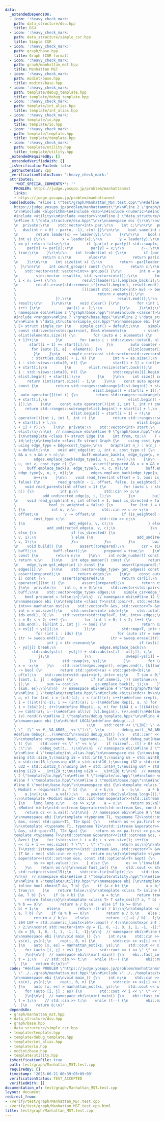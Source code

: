 ```yaml
---
data:
  _extendedDependsOn:
  - icon: ':heavy_check_mark:'
    path: data_structure/dsu.hpp
    title: DSU
  - icon: ':heavy_check_mark:'
    path: data_structure/simple_csr.hpp
    title: Simple CSR
  - icon: ':heavy_check_mark:'
    path: graph/base.hpp
    title: Graph (CSR format)
  - icon: ':heavy_check_mark:'
    path: graph/manhattan_mst.hpp
    title: Manhattan MST
  - icon: ':heavy_check_mark:'
    path: modint/base.hpp
    title: modint/base.hpp
  - icon: ':heavy_check_mark:'
    path: template/debug_template.hpp
    title: template/debug_template.hpp
  - icon: ':heavy_check_mark:'
    path: template/int_alias.hpp
    title: template/int_alias.hpp
  - icon: ':heavy_check_mark:'
    path: template/io.hpp
    title: template/io.hpp
  - icon: ':heavy_check_mark:'
    path: template/template.hpp
    title: template/template.hpp
  - icon: ':heavy_check_mark:'
    path: template/utility.hpp
    title: template/utility.hpp
  _extendedRequiredBy: []
  _extendedVerifiedWith: []
  _isVerificationFailed: false
  _pathExtension: cpp
  _verificationStatusIcon: ':heavy_check_mark:'
  attributes:
    '*NOT_SPECIAL_COMMENTS*': ''
    PROBLEM: https://judge.yosupo.jp/problem/manhattanmst
    links:
    - https://judge.yosupo.jp/problem/manhattanmst
  bundledCode: "#line 1 \"test/graph/Manhattan_MST.test.cpp\"\n#define PROBLEM \"\
    https://judge.yosupo.jp/problem/manhattanmst\"\n\n#line 2 \"graph/manhattan_mst.hpp\"\
    \n\n#include <algorithm>\n#include <map>\n#include <numeric>\n#include <tuple>\n\
    #include <utility>\n#include <vector>\n\n#line 2 \"data_structure/dsu.hpp\"\n\r\
    \n#line 5 \"data_structure/dsu.hpp\"\n\r\nnamespace ebi {\r\n\r\nstruct dsu {\r\
    \n  private:\r\n    std::vector<int> par;\r\n    int c;\r\n\r\n  public:\r\n \
    \   dsu(int n = 0) : par(n, -1), c(n) {}\r\n\r\n    bool same(int x, int y) {\r\
    \n        return leader(x) == leader(y);\r\n    }\r\n\r\n    bool merge(int x,\
    \ int y) {\r\n        x = leader(x);\r\n        y = leader(y);\r\n        if (x\
    \ == y) return false;\r\n        if (par[x] > par[y]) std::swap(x, y);\r\n   \
    \     par[x] += par[y];\r\n        par[y] = x;\r\n        c--;\r\n        return\
    \ true;\r\n    }\r\n\r\n    int leader(int x) {\r\n        if (par[x] < 0)\r\n\
    \            return x;\r\n        else\r\n            return par[x] = leader(par[x]);\r\
    \n    }\r\n\r\n    int size(int x) {\r\n        return -par[leader(x)];\r\n  \
    \  }\r\n\r\n    int count_group() const {\r\n        return c;\r\n    }\r\n\r\n\
    \    std::vector<std::vector<int>> groups() {\r\n        int n = par.size();\r\
    \n        std::vector result(n, std::vector<int>());\r\n        for (int i = 0;\
    \ i < n; i++) {\r\n            result[leader(i)].emplace_back(i);\r\n        }\r\
    \n        result.erase(std::remove_if(result.begin(), result.end(),\r\n      \
    \                              [](const std::vector<int> &v) -> bool {\r\n   \
    \                                     return v.empty();\r\n                  \
    \                  }),\r\n                     result.end());\r\n        return\
    \ result;\r\n    }\r\n\r\n    void clear() {\r\n        for (int i = 0; i < int(par.size());\
    \ i++) {\r\n            par[i] = -1;\r\n        }\r\n    }\r\n};\r\n\r\n}  //\
    \ namespace ebi\n#line 2 \"graph/base.hpp\"\n\n#include <cassert>\n#include <iostream>\n\
    #include <ranges>\n#line 7 \"graph/base.hpp\"\n\n#line 2 \"data_structure/simple_csr.hpp\"\
    \n\n#line 6 \"data_structure/simple_csr.hpp\"\n\nnamespace ebi {\n\ntemplate <class\
    \ E> struct simple_csr {\n    simple_csr() = default;\n\n    simple_csr(int n,\
    \ const std::vector<std::pair<int, E>>& elements)\n        : start(n + 1, 0),\
    \ elist(elements.size()) {\n        for (auto e : elements) {\n            start[e.first\
    \ + 1]++;\n        }\n        for (auto i : std::views::iota(0, n)) {\n      \
    \      start[i + 1] += start[i];\n        }\n        auto counter = start;\n \
    \       for (auto [i, e] : elements) {\n            elist[counter[i]++] = e;\n\
    \        }\n    }\n\n    simple_csr(const std::vector<std::vector<E>>& es)\n \
    \       : start(es.size() + 1, 0) {\n        int n = es.size();\n        for (auto\
    \ i : std::views::iota(0, n)) {\n            start[i + 1] = (int)es[i].size()\
    \ + start[i];\n        }\n        elist.resize(start.back());\n        for (auto\
    \ i : std::views::iota(0, n)) {\n            std::copy(es[i].begin(), es[i].end(),\
    \ elist.begin() + start[i]);\n        }\n    }\n\n    int size() const {\n   \
    \     return (int)start.size() - 1;\n    }\n\n    const auto operator[](int i)\
    \ const {\n        return std::ranges::subrange(elist.begin() + start[i],\n  \
    \                                   elist.begin() + start[i + 1]);\n    }\n  \
    \  auto operator[](int i) {\n        return std::ranges::subrange(elist.begin()\
    \ + start[i],\n                                     elist.begin() + start[i +\
    \ 1]);\n    }\n\n    const auto operator()(int i, int l, int r) const {\n    \
    \    return std::ranges::subrange(elist.begin() + start[i] + l,\n            \
    \                         elist.begin() + start[i + 1] + r);\n    }\n    auto\
    \ operator()(int i, int l, int r) {\n        return std::ranges::subrange(elist.begin()\
    \ + start[i] + l,\n                                     elist.begin() + start[i\
    \ + 1] + r);\n    }\n\n  private:\n    std::vector<int> start;\n    std::vector<E>\
    \ elist;\n};\n\n}  // namespace ebi\n#line 9 \"graph/base.hpp\"\n\nnamespace ebi\
    \ {\n\ntemplate <class T> struct Edge {\n    int from, to;\n    T cost;\n    int\
    \ id;\n};\n\ntemplate <class E> struct Graph {\n    using cost_type = E;\n   \
    \ using edge_type = Edge<cost_type>;\n\n    Graph(int n_) : n(n_) {}\n\n    Graph()\
    \ = default;\n\n    void add_edge(int u, int v, cost_type c) {\n        assert(!prepared\
    \ && u < n && v < n);\n        buff.emplace_back(u, edge_type{u, v, c, m});\n\
    \        edges.emplace_back(edge_type{u, v, c, m++});\n    }\n\n    void add_undirected_edge(int\
    \ u, int v, cost_type c) {\n        assert(!prepared && u < n && v < n);\n   \
    \     buff.emplace_back(u, edge_type{u, v, c, m});\n        buff.emplace_back(v,\
    \ edge_type{v, u, c, m});\n        edges.emplace_back(edge_type{u, v, c, m});\n\
    \        m++;\n    }\n\n    void read_tree(int offset = 1, bool is_weighted =\
    \ false) {\n        read_graph(n - 1, offset, false, is_weighted);\n    }\n\n\
    \    void read_parents(int offset = 1) {\n        for (auto i : std::views::iota(1,\
    \ n)) {\n            int p;\n            std::cin >> p;\n            p -= offset;\n\
    \            add_undirected_edge(p, i, 1);\n        }\n        build();\n    }\n\
    \n    void read_graph(int e, int offset = 1, bool is_directed = false,\n     \
    \               bool is_weighted = false) {\n        for (int i = 0; i < e; i++)\
    \ {\n            int u, v;\n            std::cin >> u >> v;\n            u -=\
    \ offset;\n            v -= offset;\n            if (is_weighted) {\n        \
    \        cost_type c;\n                std::cin >> c;\n                if (is_directed)\
    \ {\n                    add_edge(u, v, c);\n                } else {\n      \
    \              add_undirected_edge(u, v, c);\n                }\n            }\
    \ else {\n                if (is_directed) {\n                    add_edge(u,\
    \ v, 1);\n                } else {\n                    add_undirected_edge(u,\
    \ v, 1);\n                }\n            }\n        }\n        build();\n    }\n\
    \n    void build() {\n        assert(!prepared);\n        csr = simple_csr<edge_type>(n,\
    \ buff);\n        buff.clear();\n        prepared = true;\n    }\n\n    int size()\
    \ const {\n        return n;\n    }\n\n    int node_number() const {\n       \
    \ return n;\n    }\n\n    int edge_number() const {\n        return m;\n    }\n\
    \n    edge_type get_edge(int i) const {\n        assert(prepared);\n        return\
    \ edges[i];\n    }\n\n    std::vector<edge_type> get_edges() const {\n       \
    \ assert(prepared);\n        return edges;\n    }\n\n    const auto operator[](int\
    \ i) const {\n        assert(prepared);\n        return csr[i];\n    }\n    auto\
    \ operator[](int i) {\n        assert(prepared);\n        return csr[i];\n   \
    \ }\n\n  private:\n    int n, m = 0;\n\n    std::vector<std::pair<int, edge_type>>\
    \ buff;\n\n    std::vector<edge_type> edges;\n    simple_csr<edge_type> csr;\n\
    \    bool prepared = false;\n};\n\n}  // namespace ebi\n#line 12 \"graph/manhattan_mst.hpp\"\
    \n\nnamespace ebi {\n\ntemplate <class T>\nstd::pair<T, std::vector<std::pair<int,\
    \ int>>> manhattan_mst(\n    std::vector<T> &xs, std::vector<T> &ys) {\n    const\
    \ int n = xs.size();\n    std::vector<int> ids(n);\n    std::iota(ids.begin(),\
    \ ids.end(), 0);\n    std::vector<std::tuple<T, int, int>> edges;\n    for (int\
    \ s = 0; s < 2; s++) {\n        for (int t = 0; t < 2; t++) {\n            std::sort(ids.begin(),\
    \ ids.end(), [&](int i, int j) -> bool {\n                return xs[i] + ys[i]\
    \ < xs[j] + ys[j];\n            });\n            std::map<T, int> sweep;\n   \
    \         for (int i : ids) {\n                for (auto itr = sweep.lower_bound(-ys[i]);\
    \ itr != sweep.end();\n                     itr = sweep.erase(itr)) {\n      \
    \              int j = itr->second;\n                    if (xs[i] - xs[j] < ys[i]\
    \ - ys[j]) break;\n                    edges.emplace_back(\n                 \
    \       std::abs(ys[i] - ys[j]) + std::abs(xs[i] - xs[j]), i,\n              \
    \          j);\n                }\n                sweep[-ys[i]] = i;\n      \
    \      }\n            std::swap(xs, ys);\n        }\n        for (auto &x : xs)\
    \ x = -x;\n    }\n    std::sort(edges.begin(), edges.end(), [&](auto a, auto b)\
    \ -> bool {\n        return std::get<0>(a) < std::get<0>(b);\n    });\n    dsu\
    \ uf(n);\n    std::vector<std::pair<int, int>> es;\n    T sum = 0;\n    for (auto\
    \ [cost, i, j] : edges) {\n        if (uf.same(i, j)) continue;\n        uf.merge(i,\
    \ j);\n        sum += cost;\n        es.emplace_back(i, j);\n    }\n    return\
    \ {sum, es};\n}\n\n}  // namespace ebi\n#line 4 \"test/graph/Manhattan_MST.test.cpp\"\
    \n\n#line 1 \"template/template.hpp\"\n#include <bits/stdc++.h>\n\n#define rep(i,\
    \ a, n) for (int i = (int)(a); i < (int)(n); i++)\n#define rrep(i, a, n) for (int\
    \ i = ((int)(n)-1); i >= (int)(a); i--)\n#define Rep(i, a, n) for (i64 i = (i64)(a);\
    \ i < (i64)(n); i++)\n#define RRep(i, a, n) for (i64 i = ((i64)(n)-i64(1)); i\
    \ >= (i64)(a); i--)\n#define all(v) (v).begin(), (v).end()\n#define rall(v) (v).rbegin(),\
    \ (v).rend()\n\n#line 2 \"template/debug_template.hpp\"\n\n#line 4 \"template/debug_template.hpp\"\
    \n\nnamespace ebi {\n\n#ifdef LOCAL\n#define debug(...)                      \
    \                                \\\n    std::cerr << \"LINE: \" << __LINE__ <<\
    \ \"  [\" << #__VA_ARGS__ << \"]:\", \\\n        debug_out(__VA_ARGS__)\n#else\n\
    #define debug(...)\n#endif\n\nvoid debug_out() {\n    std::cerr << std::endl;\n\
    }\n\ntemplate <typename Head, typename... Tail> void debug_out(Head h, Tail...\
    \ t) {\n    std::cerr << \" \" << h;\n    if (sizeof...(t) > 0) std::cerr << \"\
    \ :\";\n    debug_out(t...);\n}\n\n}  // namespace ebi\n#line 2 \"template/int_alias.hpp\"\
    \n\n#line 4 \"template/int_alias.hpp\"\n\nnamespace ebi {\n\nusing ld = long double;\n\
    using std::size_t;\nusing i8 = std::int8_t;\nusing u8 = std::uint8_t;\nusing i16\
    \ = std::int16_t;\nusing u16 = std::uint16_t;\nusing i32 = std::int32_t;\nusing\
    \ u32 = std::uint32_t;\nusing i64 = std::int64_t;\nusing u64 = std::uint64_t;\n\
    using i128 = __int128_t;\nusing u128 = __uint128_t;\n\n}  // namespace ebi\n#line\
    \ 2 \"template/io.hpp\"\n\n#line 5 \"template/io.hpp\"\n#include <optional>\n\
    #line 7 \"template/io.hpp\"\n\n#line 2 \"modint/base.hpp\"\n\n#include <concepts>\n\
    #line 6 \"modint/base.hpp\"\n\nnamespace ebi {\n\ntemplate <class T>\nconcept\
    \ Modint = requires(T a, T b) {\n    a + b;\n    a - b;\n    a * b;\n    a / b;\n\
    \    a.inv();\n    a.val();\n    a.pow(std::declval<long long>());\n    T::mod();\n\
    };\n\ntemplate <Modint mint> std::istream &operator>>(std::istream &os, mint &a)\
    \ {\n    long long x;\n    os >> x;\n    a = x;\n    return os;\n}\n\ntemplate\
    \ <Modint mint>\nstd::ostream &operator<<(std::ostream &os, const mint &a) {\n\
    \    return os << a.val();\n}\n\n}  // namespace ebi\n#line 9 \"template/io.hpp\"\
    \n\nnamespace ebi {\n\ntemplate <typename T1, typename T2>\nstd::ostream &operator<<(std::ostream\
    \ &os, const std::pair<T1, T2> &pa) {\n    return os << pa.first << \" \" << pa.second;\n\
    }\n\ntemplate <typename T1, typename T2>\nstd::istream &operator>>(std::istream\
    \ &os, std::pair<T1, T2> &pa) {\n    return os >> pa.first >> pa.second;\n}\n\n\
    template <typename T>\nstd::ostream &operator<<(std::ostream &os, const std::vector<T>\
    \ &vec) {\n    for (std::size_t i = 0; i < vec.size(); i++)\n        os << vec[i]\
    \ << (i + 1 == vec.size() ? \"\" : \" \");\n    return os;\n}\n\ntemplate <typename\
    \ T>\nstd::istream &operator>>(std::istream &os, std::vector<T> &vec) {\n    for\
    \ (T &e : vec) std::cin >> e;\n    return os;\n}\n\ntemplate <typename T>\nstd::ostream\
    \ &operator<<(std::ostream &os, const std::optional<T> &opt) {\n    if (opt) {\n\
    \        os << opt.value();\n    } else {\n        os << \"invalid value\";\n\
    \    }\n    return os;\n}\n\nvoid fast_io() {\n    std::cout << std::fixed <<\
    \ std::setprecision(15);\n    std::cin.tie(nullptr);\n    std::ios::sync_with_stdio(false);\n\
    }\n\n}  // namespace ebi\n#line 2 \"template/utility.hpp\"\n\n#line 5 \"template/utility.hpp\"\
    \n\n#line 8 \"template/utility.hpp\"\n\nnamespace ebi {\n\ntemplate <class T>\
    \ inline bool chmin(T &a, T b) {\n    if (a > b) {\n        a = b;\n        return\
    \ true;\n    }\n    return false;\n}\n\ntemplate <class T> inline bool chmax(T\
    \ &a, T b) {\n    if (a < b) {\n        a = b;\n        return true;\n    }\n\
    \    return false;\n}\n\ntemplate <class T> T safe_ceil(T a, T b) {\n    if (a\
    \ % b == 0)\n        return a / b;\n    else if (a >= 0)\n        return (a /\
    \ b) + 1;\n    else\n        return -((-a) / b);\n}\n\ntemplate <class T> T safe_floor(T\
    \ a, T b) {\n    if (a % b == 0)\n        return a / b;\n    else if (a >= 0)\n\
    \        return a / b;\n    else\n        return -((-a) / b) - 1;\n}\n\nconstexpr\
    \ i64 LNF = std::numeric_limits<i64>::max() / 4;\n\nconstexpr int INF = std::numeric_limits<int>::max()\
    \ / 2;\n\nconst std::vector<int> dy = {1, 0, -1, 0, 1, 1, -1, -1};\nconst std::vector<int>\
    \ dx = {0, 1, 0, -1, 1, -1, 1, -1};\n\n}  // namespace ebi\n#line 6 \"test/graph/Manhattan_MST.test.cpp\"\
    \n\nnamespace ebi {\n\nvoid main_() {\n    int n;\n    std::cin >> n;\n    std::vector<i64>\
    \ xs(n), ys(n);\n    rep(i, 0, n) {\n        std::cin >> xs[i] >> ys[i];\n   \
    \ }\n    auto [x, es] = manhattan_mst(xs, ys);\n    std::cout << x << '\\n';\n\
    \    for (auto [i, j] : es) {\n        std::cout << i << \" \" << j << '\\n';\n\
    \    }\n}\n\n}  // namespace ebi\n\nint main() {\n    ebi::fast_io();\n    int\
    \ t = 1;\n    // std::cin >> t;\n    while (t--) {\n        ebi::main_();\n  \
    \  }\n    return 0;\n}\n"
  code: "#define PROBLEM \"https://judge.yosupo.jp/problem/manhattanmst\"\n\n#include\
    \ \"../../graph/manhattan_mst.hpp\"\n\n#include \"../../template/template.hpp\"\
    \n\nnamespace ebi {\n\nvoid main_() {\n    int n;\n    std::cin >> n;\n    std::vector<i64>\
    \ xs(n), ys(n);\n    rep(i, 0, n) {\n        std::cin >> xs[i] >> ys[i];\n   \
    \ }\n    auto [x, es] = manhattan_mst(xs, ys);\n    std::cout << x << '\\n';\n\
    \    for (auto [i, j] : es) {\n        std::cout << i << \" \" << j << '\\n';\n\
    \    }\n}\n\n}  // namespace ebi\n\nint main() {\n    ebi::fast_io();\n    int\
    \ t = 1;\n    // std::cin >> t;\n    while (t--) {\n        ebi::main_();\n  \
    \  }\n    return 0;\n}"
  dependsOn:
  - graph/manhattan_mst.hpp
  - data_structure/dsu.hpp
  - graph/base.hpp
  - data_structure/simple_csr.hpp
  - template/template.hpp
  - template/debug_template.hpp
  - template/int_alias.hpp
  - template/io.hpp
  - modint/base.hpp
  - template/utility.hpp
  isVerificationFile: true
  path: test/graph/Manhattan_MST.test.cpp
  requiredBy: []
  timestamp: '2025-06-21 00:39:05+09:00'
  verificationStatus: TEST_ACCEPTED
  verifiedWith: []
documentation_of: test/graph/Manhattan_MST.test.cpp
layout: document
redirect_from:
- /verify/test/graph/Manhattan_MST.test.cpp
- /verify/test/graph/Manhattan_MST.test.cpp.html
title: test/graph/Manhattan_MST.test.cpp
---
```

